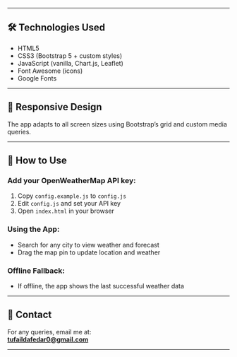 
---

## 🛠️ Technologies Used

- HTML5  
- CSS3 (Bootstrap 5 + custom styles)  
- JavaScript (vanilla, Chart.js, Leaflet)  
- Font Awesome (icons)  
- Google Fonts  

---

## 📱 Responsive Design

The app adapts to all screen sizes using Bootstrap’s grid and custom media queries.

---

## 📝 How to Use

### Add your OpenWeatherMap API key:

1. Copy `config.example.js` to `config.js`  
2. Edit `config.js` and set your API key  
3. Open `index.html` in your browser

### Using the App:

- Search for any city to view weather and forecast  
- Drag the map pin to update location and weather  

### Offline Fallback:

- If offline, the app shows the last successful weather data

---

## 📧 Contact

For any queries, email me at:  
**[tufaildafedar0@gmail.com](mailto:tufaildafedar0@gmail.com)**

---
